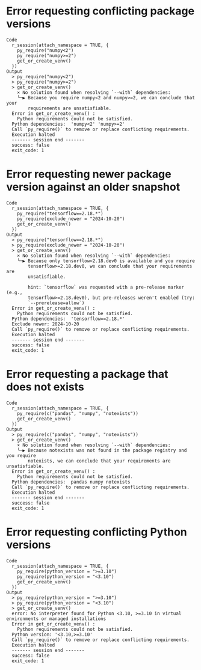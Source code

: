 # Error requesting conflicting package versions

    Code
      r_session(attach_namespace = TRUE, {
        py_require("numpy<2")
        py_require("numpy>=2")
        get_or_create_venv()
      })
    Output
      > py_require("numpy<2")
      > py_require("numpy>=2")
      > get_or_create_venv()
        × No solution found when resolving `--with` dependencies:
        ╰─▶ Because you require numpy<2 and numpy>=2, we can conclude that your
            requirements are unsatisfiable.
      Error in get_or_create_venv() : 
        Python requirements could not be satisfied.
      Python dependencies:  'numpy<2' 'numpy>=2'
      Call `py_require()` to remove or replace conflicting requirements.
      Execution halted
      ------- session end -------
      success: false
      exit_code: 1

# Error requesting newer package version against an older snapshot

    Code
      r_session(attach_namespace = TRUE, {
        py_require("tensorflow==2.18.*")
        py_require(exclude_newer = "2024-10-20")
        get_or_create_venv()
      })
    Output
      > py_require("tensorflow==2.18.*")
      > py_require(exclude_newer = "2024-10-20")
      > get_or_create_venv()
        × No solution found when resolving `--with` dependencies:
        ╰─▶ Because only tensorflow<2.18.dev0 is available and you require
            tensorflow>=2.18.dev0, we can conclude that your requirements are
            unsatisfiable.
      
            hint: `tensorflow` was requested with a pre-release marker (e.g.,
            tensorflow>=2.18.dev0), but pre-releases weren't enabled (try:
            `--prerelease=allow`)
      Error in get_or_create_venv() : 
        Python requirements could not be satisfied.
      Python dependencies:  'tensorflow==2.18.*'
      Exclude newer: 2024-10-20
      Call `py_require()` to remove or replace conflicting requirements.
      Execution halted
      ------- session end -------
      success: false
      exit_code: 1

# Error requesting a package that does not exists

    Code
      r_session(attach_namespace = TRUE, {
        py_require(c("pandas", "numpy", "notexists"))
        get_or_create_venv()
      })
    Output
      > py_require(c("pandas", "numpy", "notexists"))
      > get_or_create_venv()
        × No solution found when resolving `--with` dependencies:
        ╰─▶ Because notexists was not found in the package registry and you require
            notexists, we can conclude that your requirements are unsatisfiable.
      Error in get_or_create_venv() : 
        Python requirements could not be satisfied.
      Python dependencies:  pandas numpy notexists
      Call `py_require()` to remove or replace conflicting requirements.
      Execution halted
      ------- session end -------
      success: false
      exit_code: 1

# Error requesting conflicting Python versions

    Code
      r_session(attach_namespace = TRUE, {
        py_require(python_version = ">=3.10")
        py_require(python_version = "<3.10")
        get_or_create_venv()
      })
    Output
      > py_require(python_version = ">=3.10")
      > py_require(python_version = "<3.10")
      > get_or_create_venv()
      error: No interpreter found for Python <3.10, >=3.10 in virtual environments or managed installations
      Error in get_or_create_venv() : 
        Python requirements could not be satisfied.
      Python version: '<3.10,>=3.10'
      Call `py_require()` to remove or replace conflicting requirements.
      Execution halted
      ------- session end -------
      success: false
      exit_code: 1

